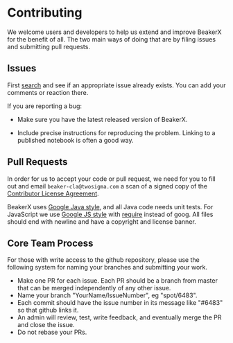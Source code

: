 <!--
    Copyright 2017 TWO SIGMA OPEN SOURCE, LLC

    Licensed under the Apache License, Version 2.0 (the "License");
    you may not use this file except in compliance with the License.
    You may obtain a copy of the License at

           http://www.apache.org/licenses/LICENSE-2.0

    Unless required by applicable law or agreed to in writing, software
    distributed under the License is distributed on an "AS IS" BASIS,
    WITHOUT WARRANTIES OR CONDITIONS OF ANY KIND, either express or implied.
    See the License for the specific language governing permissions and
    limitations under the License.
-->

# Contributing

We welcome users and developers to help us extend and improve BeakerX
for the benefit of all.  The two main ways of doing that are by filing
issues and submitting pull requests.

## Issues

First [search](https://github.com/twosigma/beakerx/issues) and see if
an appropriate issue already exists.  You can add your comments or
reaction there.

If you are reporting a bug:

* Make sure you have the latest released version of BeakerX.

* Include precise instructions for reproducing the problem.  Linking
  to a published notebook is often a good way.

## Pull Requests

In order for us to accept your code or pull request, we need for you
to fill out and email `beaker-cla@twosigma.com` a scan of a signed
copy of the [Contributor License
Agreement](http://beakerx.com/static/cla.zip).

BeakerX uses [Google Java
style](https://google.github.io/styleguide/javaguide.html), and all
Java code needs unit tests.  For JavaScript we use [Google JS
style](https://google.github.io/styleguide/jsguide.html) with
[require](http://requirejs.org/) instead of goog.  All files should
end with newline and have a copyright and license banner.

## Core Team Process

For those with write access to the github repository, please use the
following system for naming your branches and submitting your work.

* Make one PR for each issue.  Each PR should be a branch from master
  that can be merged independently of any other issue.
* Name your branch "YourName/IssueNumber", eg "spot/6483".
* Each commit should have the issue number in its message like "#6483"
  so that github links it.
* An admin will review, test, write feedback, and eventually merge the PR and close the issue.
* Do not rebase your PRs.
